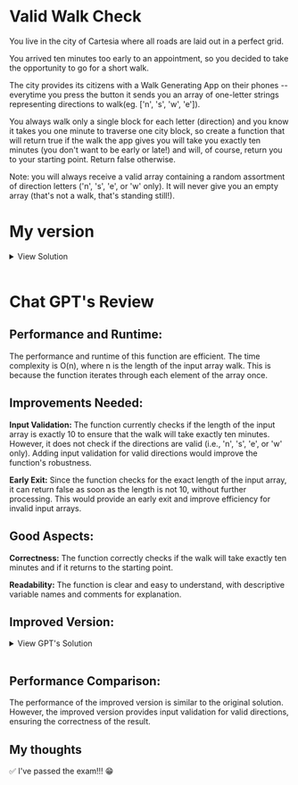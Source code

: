 # Valid Walk Check

You live in the city of Cartesia where all roads are laid out in a perfect grid.

You arrived ten minutes too early to an appointment, so you decided to take the opportunity to go for a short walk.

The city provides its citizens with a Walk Generating App on their phones -- everytime you press the button it sends you an array of one-letter strings representing directions to walk(eg. ['n', 's', 'w', 'e']).

You always walk only a single block for each letter (direction) and you know it takes you one minute to traverse one city block,
so create a function that will return true if the walk the app gives you will take you exactly ten minutes (you don't want to be early or late!) and will, of course, return you to your starting point. Return false otherwise.

Note: you will always receive a valid array containing a random assortment of direction letters ('n', 's', 'e', or 'w' only).
It will never give you an empty array (that's not a walk, that's standing still!).

# My version

<details>
<summary>View Solution</summary>

```javascript
function isValidWalk(walk) {
  if (walk.length !== 10) {
    return false;
  }

  let count = {
    n: 0,
    s: 0,
    e: 0,
    w: 0,
  };

  for (let direction of walk) {
    count[direction]++;
  }

  return count.n === count.s && count.e === count.w;
}
```

</details>
<br >

# Chat GPT's Review

## Performance and Runtime:

The performance and runtime of this function are efficient. The time complexity is O(n), where n is the length of the input array walk. This is because the function iterates through each element of the array once.

## Improvements Needed:

**Input Validation:** The function currently checks if the length of the input array is exactly 10 to ensure that the walk will take exactly ten minutes. However, it does not check if the directions are valid (i.e., 'n', 's', 'e', or 'w' only). Adding input validation for valid directions would improve the function's robustness.

**Early Exit:** Since the function checks for the exact length of the input array, it can return false as soon as the length is not 10, without further processing. This would provide an early exit and improve efficiency for invalid input arrays.

## Good Aspects:

**Correctness:** The function correctly checks if the walk will take exactly ten minutes and if it returns to the starting point.

**Readability:** The function is clear and easy to understand, with descriptive variable names and comments for explanation.

## Improved Version:

<details>
<summary>View GPT's Solution</summary>

```javascript
function isValidWalk(walk) {
  if (walk.length !== 10) {
    return false;
  }

  let count = {
    n: 0,
    s: 0,
    e: 0,
    w: 0,
  };

  for (let direction of walk) {
    if (!["n", "s", "e", "w"].includes(direction)) {
      return false; // Invalid direction
    }
    count[direction]++;
  }

  return count.n === count.s && count.e === count.w;
}
```

</details>
<br >

## Performance Comparison:

The performance of the improved version is similar to the original solution. However, the improved version provides input validation for valid directions, ensuring the correctness of the result.

## My thoughts

✅ I've passed the exam!!! 😁
